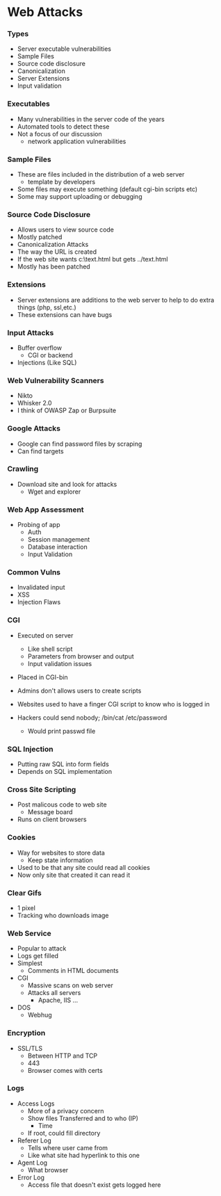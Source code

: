
# Web Attacks


### Types
- Server executable vulnerabilities
- Sample Files
- Source code disclosure
- Canonicalization
- Server Extensions
- Input validation


### Executables
- Many vulnerabilities in the server code of the years
- Automated tools to detect these
- Not a focus of our discussion 
    - network application vulnerabilities

### Sample Files
- These are files included in the distribution of a web server 
    - template by developers
- Some files may execute something (default cgi-bin scripts etc)
- Some may support uploading or debugging


### Source Code Disclosure
- Allows users to view source code
- Mostly patched
- Canonicalization Attacks
- The way the URL is created
- If the web site wants c:\text.html but gets ../text.html
- Mostly has been patched

### Extensions
- Server extensions are additions to the web server to help to do extra things (php, ssl,etc.)
- These extensions can have bugs


### Input Attacks
- Buffer overflow 
    - CGI or backend
- Injections (Like SQL)


### Web Vulnerability Scanners
- Nikto
- Whisker 2.0
- I think of OWASP Zap or Burpsuite

### Google Attacks
- Google can find password files by scraping
- Can find targets

### Crawling
- Download site and look for attacks
    - Wget and explorer

### Web App Assessment
- Probing of app
    - Auth
    - Session management
    - Database interaction
    - Input Validation

### Common Vulns
- Invalidated input
- XSS
- Injection Flaws


### CGI
- Executed on server
    - Like shell script
    - Parameters from browser and output
    - Input validation issues
- Placed in CGI-bin
- Admins don't allows users to create scripts

- Websites used to have a finger CGI script to know who is logged in
- Hackers could send nobody; /bin/cat /etc/password
    - Would print passwd file

### SQL Injection
- Putting raw SQL into form fields
- Depends on SQL implementation

### Cross Site Scripting
- Post malicous code to web site
    - Message board
- Runs on client browsers

### Cookies
- Way for websites to store data  
    - Keep state information
- Used to be that any site could read all cookies
- Now only site that created it can read it


### Clear Gifs 
- 1 pixel 
- Tracking who downloads image


### Web Service 
- Popular to attack
- Logs get filled
- Simplest
    - Comments in HTML documents
- CGI 
    - Massive scans on web server
    - Attacks all servers
        - Apache, IIS ...
- DOS
    - Webhug

### Encryption
- SSL/TLS
    - Between HTTP and TCP
    - 443
    - Browser comes with certs


### Logs
- Access Logs
    - More of a privacy concern
    - Show files Transferred and to who (IP)
        - Time
    - If root, could fill directory
- Referer Log
    - Tells where user came from
    - Like what site had hyperlink to this one
- Agent Log
    - What browser
- Error Log 
    - Access file that doesn't exist gets logged here


